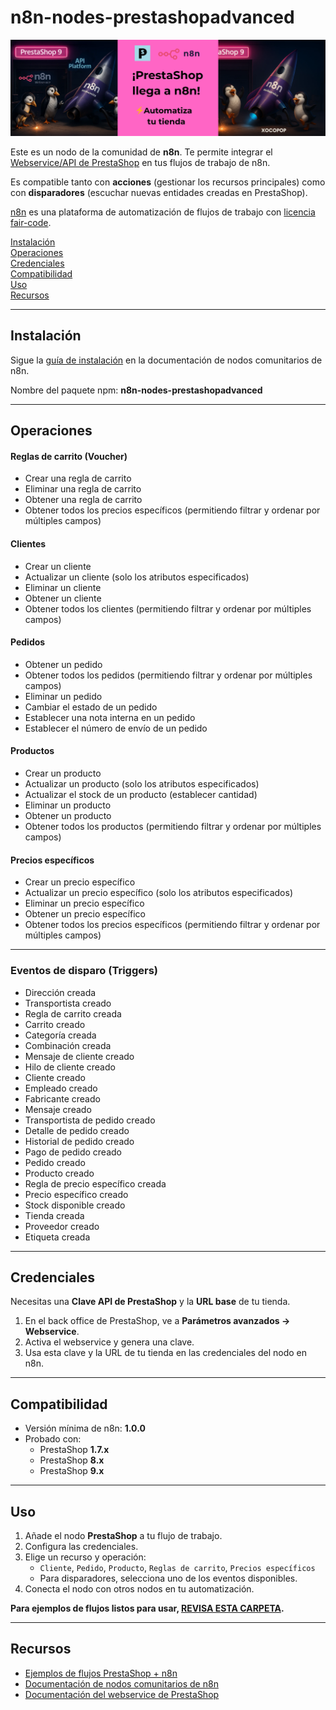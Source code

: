 # n8n-nodes-prestashopadvanced

![¡PrestaShop llega a n8n!](https://raw.githubusercontent.com/Xococode/n8n-nodes-prestashopadvanced/master/prestashop-n8n-automatiza-tu-tienda.webp)



Este es un nodo de la comunidad de **n8n**. Te permite integrar el [Webservice/API de PrestaShop](https://www.prestashop.com/) en tus flujos de trabajo de n8n.

Es compatible tanto con **acciones** (gestionar los recursos principales) como con **disparadores** (escuchar nuevas entidades creadas en PrestaShop).

[n8n](https://n8n.io/) es una plataforma de automatización de flujos de trabajo con [licencia fair-code](https://docs.n8n.io/reference/license/).

[Instalación](#instalación)  
[Operaciones](#operaciones)  
[Credenciales](#credenciales)  
[Compatibilidad](#compatibilidad)  
[Uso](#uso)  
[Recursos](#recursos)  

---

## Instalación

Sigue la [guía de instalación](https://docs.n8n.io/integrations/community-nodes/installation/) en la documentación de nodos comunitarios de n8n.

Nombre del paquete npm: **n8n-nodes-prestashopadvanced**

---

## Operaciones

#### Reglas de carrito (Voucher)
- Crear una regla de carrito
- Eliminar una regla de carrito
- Obtener una regla de carrito
- Obtener todos los precios específicos (permitiendo filtrar y ordenar por múltiples campos)

#### Clientes
- Crear un cliente
- Actualizar un cliente (solo los atributos especificados)
- Eliminar un cliente
- Obtener un cliente
- Obtener todos los clientes (permitiendo filtrar y ordenar por múltiples campos)

#### Pedidos
- Obtener un pedido
- Obtener todos los pedidos (permitiendo filtrar y ordenar por múltiples campos)
- Eliminar un pedido
- Cambiar el estado de un pedido
- Establecer una nota interna en un pedido
- Establecer el número de envío de un pedido

#### Productos
- Crear un producto
- Actualizar un producto (solo los atributos especificados)
- Actualizar el stock de un producto (establecer cantidad)
- Eliminar un producto
- Obtener un producto
- Obtener todos los productos (permitiendo filtrar y ordenar por múltiples campos)

#### Precios específicos
- Crear un precio específico
- Actualizar un precio específico (solo los atributos especificados)
- Eliminar un precio específico
- Obtener un precio específico
- Obtener todos los precios específicos (permitiendo filtrar y ordenar por múltiples campos)

---

### Eventos de disparo (Triggers)
- Dirección creada  
- Transportista creado  
- Regla de carrito creada  
- Carrito creado  
- Categoría creada  
- Combinación creada  
- Mensaje de cliente creado  
- Hilo de cliente creado  
- Cliente creado  
- Empleado creado  
- Fabricante creado  
- Mensaje creado  
- Transportista de pedido creado  
- Detalle de pedido creado  
- Historial de pedido creado  
- Pago de pedido creado  
- Pedido creado  
- Producto creado  
- Regla de precio específico creada  
- Precio específico creado  
- Stock disponible creado  
- Tienda creada  
- Proveedor creado  
- Etiqueta creada  

---

## Credenciales

Necesitas una **Clave API de PrestaShop** y la **URL base** de tu tienda.

1. En el back office de PrestaShop, ve a **Parámetros avanzados → Webservice**.  
2. Activa el webservice y genera una clave.  
3. Usa esta clave y la URL de tu tienda en las credenciales del nodo en n8n.  

---

## Compatibilidad

- Versión mínima de n8n: **1.0.0**  
- Probado con:  
  - PrestaShop **1.7.x**  
  - PrestaShop **8.x**  
  - PrestaShop **9.x**  

---

## Uso

1. Añade el nodo **PrestaShop** a tu flujo de trabajo.  
2. Configura las credenciales.  
3. Elige un recurso y operación:  
   - `Cliente`, `Pedido`, `Producto`, `Reglas de carrito`, `Precios específicos`  
   - Para disparadores, selecciona uno de los eventos disponibles.  
4. Conecta el nodo con otros nodos en tu automatización.  

**Para ejemplos de flujos listos para usar, [REVISA ESTA CARPETA](/examples/).**

---

## Recursos

* [Ejemplos de flujos PrestaShop + n8n](/examples/)  
* [Documentación de nodos comunitarios de n8n](https://docs.n8n.io/integrations/#community-nodes)  
* [Documentación del webservice de PrestaShop](https://devdocs.prestashop-project.org/9/webservice/)  
